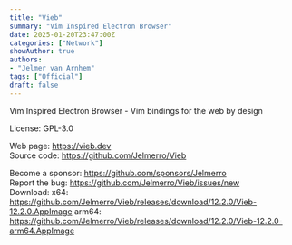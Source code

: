 ```yaml
---
title: "Vieb"
summary: "Vim Inspired Electron Browser"
date: 2025-01-20T23:47:00Z
categories: ["Network"]
showAuthor: true
authors:
- "Jelmer van Arnhem"
tags: ["Official"]
draft: false
---
```


Vim Inspired Electron Browser - Vim bindings for the web by design

License: GPL-3.0

Web page: <https://vieb.dev>  
Source code: <https://github.com/Jelmerro/Vieb>

Become a sponsor: <https://github.com/sponsors/Jelmerro>  
Report the bug: <https://github.com/Jelmerro/Vieb/issues/new>  
Download:   x64: <https://github.com/Jelmerro/Vieb/releases/download/12.2.0/Vieb-12.2.0.AppImage>
            arm64: <https://github.com/Jelmerro/Vieb/releases/download/12.2.0/Vieb-12.2.0-arm64.AppImage>
